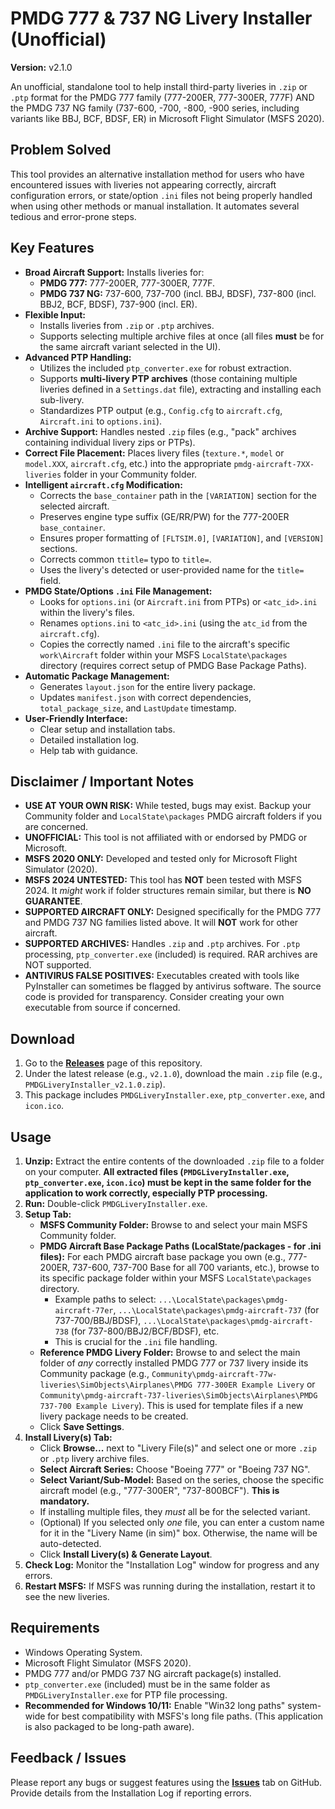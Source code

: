 # PMDG 777 & 737 NG Livery Installer (Unofficial)

**Version:** v2.1.0

An unofficial, standalone tool to help install third-party liveries in `.zip` or `.ptp` format for the PMDG 777 family (777-200ER, 777-300ER, 777F) AND the PMDG 737 NG family (737-600, -700, -800, -900 series, including variants like BBJ, BCF, BDSF, ER) in Microsoft Flight Simulator (MSFS 2020).

## Problem Solved

This tool provides an alternative installation method for users who have encountered issues with liveries not appearing correctly, aircraft configuration errors, or state/option `.ini` files not being properly handled when using other methods or manual installation. It automates several tedious and error-prone steps.

## Key Features

- **Broad Aircraft Support:** Installs liveries for:
  - **PMDG 777:** 777-200ER, 777-300ER, 777F.
  - **PMDG 737 NG:** 737-600, 737-700 (incl. BBJ, BDSF), 737-800 (incl. BBJ2, BCF, BDSF), 737-900 (incl. ER).
- **Flexible Input:**
  - Installs liveries from `.zip` or `.ptp` archives.
  - Supports selecting multiple archive files at once (all files **must** be for the same aircraft variant selected in the UI).
- **Advanced PTP Handling:**
  - Utilizes the included `ptp_converter.exe` for robust extraction.
  - Supports **multi-livery PTP archives** (those containing multiple liveries defined in a `Settings.dat` file), extracting and installing each sub-livery.
  - Standardizes PTP output (e.g., `Config.cfg` to `aircraft.cfg`, `Aircraft.ini` to `options.ini`).
- **Archive Support:** Handles nested `.zip` files (e.g., "pack" archives containing individual livery zips or PTPs).
- **Correct File Placement:** Places livery files (`texture.*`, `model` or `model.XXX`, `aircraft.cfg`, etc.) into the appropriate `pmdg-aircraft-7XX-liveries` folder in your Community folder.
- **Intelligent `aircraft.cfg` Modification:**
  - Corrects the `base_container` path in the `[VARIATION]` section for the selected aircraft.
  - Preserves engine type suffix (GE/RR/PW) for the 777-200ER `base_container`.
  - Ensures proper formatting of `[FLTSIM.0]`, `[VARIATION]`, and `[VERSION]` sections.
  - Corrects common `ttitle=` typo to `title=`.
  - Uses the livery's detected or user-provided name for the `title=` field.
- **PMDG State/Options `.ini` File Management:**
  - Looks for `options.ini` (or `Aircraft.ini` from PTPs) or `<atc_id>.ini` within the livery's files.
  - Renames `options.ini` to `<atc_id>.ini` (using the `atc_id` from the `aircraft.cfg`).
  - Copies the correctly named `.ini` file to the aircraft's specific `work\Aircraft` folder within your MSFS `LocalState\packages` directory (requires correct setup of PMDG Base Package Paths).
- **Automatic Package Management:**
  - Generates `layout.json` for the entire livery package.
  - Updates `manifest.json` with correct dependencies, `total_package_size`, and `LastUpdate` timestamp.
- **User-Friendly Interface:**
  - Clear setup and installation tabs.
  - Detailed installation log.
  - Help tab with guidance.

## Disclaimer / Important Notes

- **USE AT YOUR OWN RISK:** While tested, bugs may exist. Backup your Community folder and `LocalState\packages` PMDG aircraft folders if you are concerned.
- **UNOFFICIAL:** This tool is not affiliated with or endorsed by PMDG or Microsoft.
- **MSFS 2020 ONLY:** Developed and tested only for Microsoft Flight Simulator (2020).
- **MSFS 2024 UNTESTED:** This tool has **NOT** been tested with MSFS 2024. It _might_ work if folder structures remain similar, but there is **NO GUARANTEE**.
- **SUPPORTED AIRCRAFT ONLY:** Designed specifically for the PMDG 777 and PMDG 737 NG families listed above. It will **NOT** work for other aircraft.
- **SUPPORTED ARCHIVES:** Handles `.zip` and `.ptp` archives. For `.ptp` processing, `ptp_converter.exe` (included) is required. RAR archives are NOT supported.
- **ANTIVIRUS FALSE POSITIVES:** Executables created with tools like PyInstaller can sometimes be flagged by antivirus software. The source code is provided for transparency. Consider creating your own executable from source if concerned.

## Download

1.  Go to the [**Releases**](https://github.com/semartinezmo/PMDG-Livery-Installer/releases) page of this repository.
2.  Under the latest release (e.g., `v2.1.0`), download the main `.zip` file (e.g., `PMDGLiveryInstaller_v2.1.0.zip`).
3.  This package includes `PMDGLiveryInstaller.exe`, `ptp_converter.exe`, and `icon.ico`.

## Usage

1.  **Unzip:** Extract the entire contents of the downloaded `.zip` file to a folder on your computer. **All extracted files (`PMDGLiveryInstaller.exe`, `ptp_converter.exe`, `icon.ico`) must be kept in the same folder for the application to work correctly, especially PTP processing.**
2.  **Run:** Double-click `PMDGLiveryInstaller.exe`.
3.  **Setup Tab:**
    - **MSFS Community Folder:** Browse to and select your main MSFS Community folder.
    - **PMDG Aircraft Base Package Paths (LocalState/packages - for .ini files):** For each PMDG aircraft base package you own (e.g., 777-200ER, 737-600, 737-700 Base for all 700 variants, etc.), browse to its specific package folder within your MSFS `LocalState\packages` directory.
      - Example paths to select: `...\LocalState\packages\pmdg-aircraft-77er`, `...\LocalState\packages\pmdg-aircraft-737` (for 737-700/BBJ/BDSF), `...\LocalState\packages\pmdg-aircraft-738` (for 737-800/BBJ2/BCF/BDSF), etc.
      - This is crucial for the `.ini` file handling.
    - **Reference PMDG Livery Folder:** Browse to and select the main folder of _any_ correctly installed PMDG 777 or 737 livery inside its Community package (e.g., `Community\pmdg-aircraft-77w-liveries\SimObjects\Airplanes\PMDG 777-300ER Example Livery` or `Community\pmdg-aircraft-737-liveries\SimObjects\Airplanes\PMDG 737-700 Example Livery`). This is used for template files if a new livery package needs to be created.
    - Click **Save Settings**.
4.  **Install Livery(s) Tab:**
    - Click **Browse...** next to "Livery File(s)" and select one or more `.zip` or `.ptp` livery archive files.
    - **Select Aircraft Series:** Choose "Boeing 777" or "Boeing 737 NG".
    - **Select Variant/Sub-Model:** Based on the series, choose the specific aircraft model (e.g., "777-300ER", "737-800BCF"). **This is mandatory.**
    - If installing multiple files, they _must_ all be for the selected variant.
    - (Optional) If you selected only _one_ file, you can enter a custom name for it in the "Livery Name (in sim)" box. Otherwise, the name will be auto-detected.
    - Click **Install Livery(s) & Generate Layout**.
5.  **Check Log:** Monitor the "Installation Log" window for progress and any errors.
6.  **Restart MSFS:** If MSFS was running during the installation, restart it to see the new liveries.

## Requirements

- Windows Operating System.
- Microsoft Flight Simulator (MSFS 2020).
- PMDG 777 and/or PMDG 737 NG aircraft package(s) installed.
- `ptp_converter.exe` (included) must be in the same folder as `PMDGLiveryInstaller.exe` for PTP file processing.
- **Recommended for Windows 10/11:** Enable "Win32 long paths" system-wide for best compatibility with MSFS's long file paths. (This application is also packaged to be long-path aware).

## Feedback / Issues

Please report any bugs or suggest features using the [**Issues**](https://github.com/semartinezmo/PMDG-Livery-Installer/issues) tab on GitHub. Provide details from the Installation Log if reporting errors.
